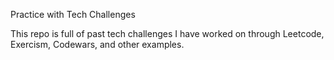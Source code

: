 Practice with Tech Challenges

This repo is full of past tech challenges I have worked on through Leetcode, Exercism, Codewars, and other examples.
